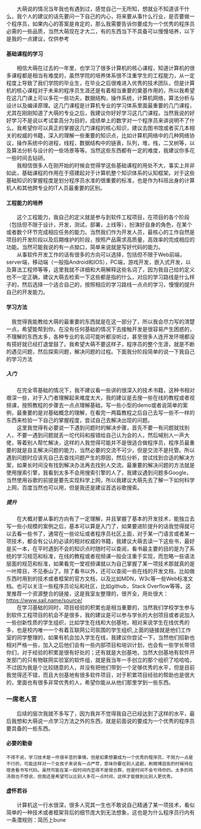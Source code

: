 　　大萌说的情况当年我也有遇到过，感觉自己一无所知，想就业不知道该干什么，我个人的建议的话先要问一下自己的内心，将来要从事什么行业，是否要做一个程序员，如果内心的答案是肯定的，那么我需要告诉你要成为一个优秀的程序员必需的一些品质，当然大萌现在才大二，有的东西当下不具备可以慢慢培养，以下是我的一点建议，仅供参考

#### 基础课程的学习
　　相信大萌在过去的一年里，也学习了很多计算机的核心课程，知道计算机的很多课程都是相当有难度的，虽然学院的培养体系很不注重学生的工程能力，从一定程度上导致了我们学院的毕业生，在毕业之后很难进入优秀的技术团队，但是计算机的核心课程对于未来的程序员生涯还是有着相当重要的奠基作用的，所以我希望在这几门课上可以多花一些功夫，数据结构，操作系统，计算机网络，算法分析与设计以及编译原理。这几门课程是计算机专业的学习体系里面最重要的几门课程，尤其在刚刚知道了大萌的专业之后，我建议你好好学习这几门课程。当然我说的好好学习不是说以考试拿高分为目的，成绩单上的数字对一个程序员来讲说明不了什么，我希望你可以真正的掌握这几门课程的核心知识，建议去图书馆或者买几本相关的权威的书籍，深入的理解一些重要的知识点，比如计算机网络中的几种网络协议，操作系统中的进程，线程，数据结构中的链表，队列，堆，栈，二叉树等，以及算法分析与设计的一些场景等等。当然这些东西都有一定的难度，我建议你多花一些时间去钻研。  
　　我相信很多人在刚开始的时候会觉得学这些基础课程的用处不大，事实上并非如此，基础课程的作用在于搭建起对于计算机整个知识体系的认知框架。对于这些基础知识的掌握程度是划分程序员水准的很重要的标准，也是作为科班出身的计算机人和其他跨专业的IT人员最重要的区别。

#### 工程能力的培养
　　这个工程能力，我自己的定义就是参与到软件工程项目，在项目的各个阶段（包括但不限于设计，开发，测试，部署，上线等），扮演好自身的角色，在某个或者数个环节完成相应任务的能力。当然我们作为开发人员，最核心的工作自然是项目的开发阶段以及后期维护的阶段，按照产品需求高质量，高效率的完成相应的功能。当然可能我说的有一点拗口，简单来说就是写好代码的能力。    
　　从事软件开发工作的话有很多的方向可以选择，包括但不限于Web前端，server端，移动端（一般指Android和IOS），PC端，游戏开发，嵌入式开发，以及算法工程师等等，这里我就不详细和大萌解释这些名词了，因为我自己给的定义也不一定正确，建议大萌去检索一下这些都是指的什么，对应的学习路线是什么样子的，然后选择一个适合自己的，按照相应的学习路线一点点的学习，慢慢的提升自己的开发能力。
 #### 学习方法
 　我觉得我能教给大萌的最重要的东西就是在这一部分了，所以我会尽力写的清楚一点，希望能帮到你。在没有任何基础的情况下去接触开发是很容易产生困惑的，不理解的东西太多，各种专业的名词可能听都没听过，甚至很多人连开发环境都没有搭好就已经打退堂鼓了。我希望大萌不要这样子，程序员的整个生涯，就是不断的遇见问题，然后探索问题，解决问题的过程。下面我分阶段简单的说一下我自己的学习方法
##### 入门
　　在完全零基础的情况下，我不建议看一些讲的很深入的技术书籍，这种书相对艰深一些，对于入门者理解起来难度太大，我的建议是去搜一些在线的教程或者视频课，按照教程的步骤去一点点理解基础，写一些小型的demo或者说简单的案例，最重要的是对基础概念的理解，在看完一两篇教程之后自己去写一些不一样的东西来检验一下自己的掌握程度，尝试自己去解决出现的问题。  
　　这里我觉得有必要说一下遇到问题时的解决步骤，首先不要一有问题就找别人，不要一遇到问题就丢一坨代码和报错给自己认为会的人，然后喊别人一声大佬，等着别人帮忙解决，这样的人我觉得可能并不是很适合做程序员，程序员最重要的就是自主解决问题的能力，当然必要的交流不可少，但是交流不是托管。所以遇到问题时应该先自己去查找问题产生的原因，然后分析，尝试找到合适的解决方案，如果长时间没有找到解决办法再去找别人交流。最重要的解决问题的方法就是使用搜索引擎，我看到太多不会用搜索引擎的人了，我建议遇到问题多Google，当然使用谷歌的前提是要先实现科学上网，所以我建议大萌先去了解一下如何科学上网，百度当然也可以用，但是我还是建议首选谷歌搜索。
##### 提升
　　在大概对要从事的方向有了一定理解，并且掌握了基本的开发技术，能独立去写一些小规模的案例之后，基本可以算是入门了，如果要进阶提升的话我觉得就可以去看一些书了，通常在一些论坛或者程序员社区上面，对于某一门语言或者某一项技术，都会有公认的必读的相对权威的书籍，我建议大萌去读一下这些书，最好是买一本，在平时遇到不会的知识点时随时可以查阅，看书最主要的目的是为了系统的学习规范和标准，在线的教程或者视频课一般会注重于实现，而忽略一些语法层面的规范和标准，如果看完一堂视频课就以为自己掌握了某一项技术那就真的是一叶障目，不见泰山了。除了看书以外，还可以查阅一些在线的开发文档，比如做东西时用到的技术或者框架的官方文档，以及比如MDN，W3c等一些Web标准文档。也可以关注一些程序员论坛和社区，比如github，Stack Overflow等等。这里推荐一个资源整合的链接，这是我室友整理的，很齐全，用处很大：https://www.sail.name/source/  
 　　在学习基础的同时，项目经验的积累也是相当重要的，当然我们学校学生参与到软件工程项目的机会不是很多，我的建议是可以参与学长的大创项目或者说加入一些创新性质的学生组织，比如学生在线和大创基地，相对来说学生在线优秀的多，也是校内唯一一个有着互联网公司氛围的学生组织,上面的链接就是他们工作室的同学整理的，如果有机会加入学生在线，我建议你尝试一下，当然他们招新也相对严格一些，加入之后他们会有一些内部项目和培训计划，也会有一些学长带领你们，对于经验的积累是很有好处的；还有就是大创基地，当然大创基地有软件开发部门的只有物联网实验室的软件组，就是我当年一手创立的那个组织了哈哈哈，不过因为我是个比较随意的人，并没有把他们带到一个足够优秀的水平，但是目前我觉得还不错，而且大创基地有很多软件项目，对于积累项目经验的帮助也是很大的，里面也有很多非常优秀的人，希望你能从从他们那里学到一些东西。
### 一席老人言
　　后续的层次我就不多写了，因为我并不觉得我自己已经达到了这样的水平，最后我想和大萌说一点学习方法之外的东西，就是前面说的要成为一个优秀的程序员要具备的一些东西。
#### 必要的勤奋
    不得不说，学习技术是一件很辛苦的事情，但是如果想要成为一个优秀的程序员，不努力一点是不行的，可能这样对一个女孩子来说有一点严苛，意味你要在别人追剧，刷微博逛街的时候待在宿舍看书写代码。虽然可能在某一段时间内显得不是很合群，但是时间不会亏待你的。太多的鸡汤我也不想说，但我还是希望可以比别人多花一点时间，这样才能做到比别人更优秀。
#### 虚怀若谷
　　计算机这一行水很深，很多人究其一生也不敢说自己精通了某一项技术，看似简单的一种技术或者框架背后的细节庞大到无法想象，这也是为什么程序员行内有一条潜规则：简历上bune
　　　
  
  
